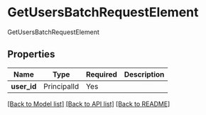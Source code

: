 # GetUsersBatchRequestElement

GetUsersBatchRequestElement

## Properties
| Name | Type | Required | Description |
| ------------ | ------------- | ------------- | ------------- |
**user_id** | PrincipalId | Yes |  |


[[Back to Model list]](../../../README.md#models-v2-link) [[Back to API list]](../../../README.md#apis-v2-link) [[Back to README]](../../../README.md)
